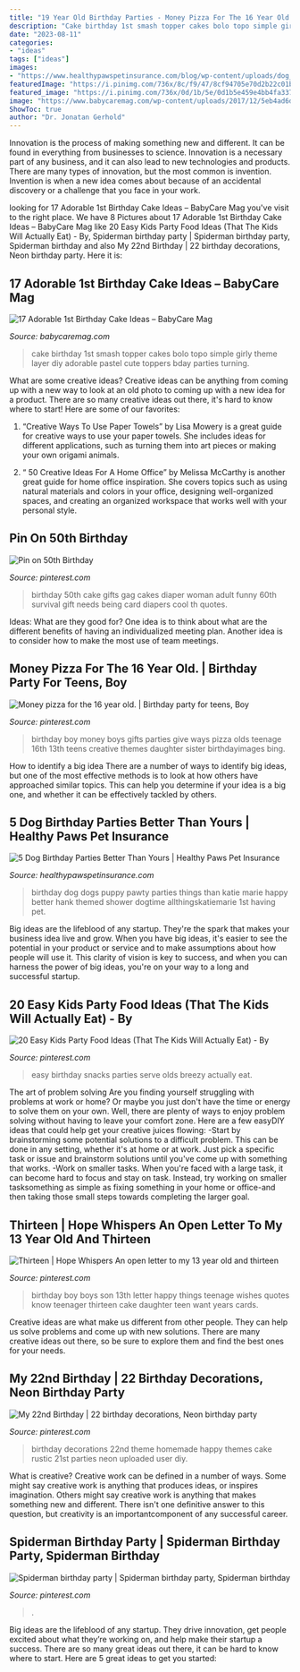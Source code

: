 ```yaml
---
title: "19 Year Old Birthday Parties - Money Pizza For The 16 Year Old."
description: "Cake birthday 1st smash topper cakes bolo topo simple girly theme layer diy adorable pastel cute toppers bday parties turning"
date: "2023-08-11"
categories:
- "ideas"
tags: ["ideas"]
images:
- "https://www.healthypawspetinsurance.com/blog/wp-content/uploads/dog_birthday_party_400_599.jpg"
featuredImage: "https://i.pinimg.com/736x/8c/f9/47/8cf94705e70d2b22c01bd8794dbf44e2.jpg"
featured_image: "https://i.pinimg.com/736x/0d/1b/5e/0d1b5e459e4bb4fa337a32de55bc84cf---birthday-birthday-ideas.jpg"
image: "https://www.babycaremag.com/wp-content/uploads/2017/12/5eb4ad6dbf2c5d76c2d0570f6102326b.jpg"
ShowToc: true
author: "Dr. Jonatan Gerhold"
---
```



Innovation is the process of making something new and different. It can be found in everything from businesses to science. Innovation is a necessary part of any business, and it can also lead to new technologies and products. There are many types of innovation, but the most common is invention. Invention is when a new idea comes about because of an accidental discovery or a challenge that you face in your work.

	

		
looking for 17 Adorable 1st Birthday Cake Ideas – BabyCare Mag you've visit to the right place. We have 8 Pictures about 17 Adorable 1st Birthday Cake Ideas – BabyCare Mag like 20 Easy Kids Party Food Ideas (That The Kids Will Actually Eat) - By, Spiderman birthday party | Spiderman birthday party, Spiderman birthday and also My 22nd Birthday | 22 birthday decorations, Neon birthday party. Here it is:
		
    
## 17 Adorable 1st Birthday Cake Ideas – BabyCare Mag

<img loading=lazy src="https://www.babycaremag.com/wp-content/uploads/2017/12/5eb4ad6dbf2c5d76c2d0570f6102326b.jpg" onerror="this.onerror=null;this.src='https://tse3.mm.bing.net/th?id=OIP.LWgpPkcAHlpeQWMr7FI84gHaLH&amp;pid=15.1';" alt="17 Adorable 1st Birthday Cake Ideas – BabyCare Mag">

_Source: babycaremag.com_

>cake birthday 1st smash topper cakes bolo topo simple girly theme layer diy adorable pastel cute toppers bday parties turning. 

	

What are some creative ideas?
Creative ideas can be anything from coming up with a new way to look at an old photo to coming up with a new idea for a product. There are so many creative ideas out there, it's hard to know where to start! Here are some of our favorites: 
1. “Creative Ways To Use Paper Towels” by Lisa Mowery is a great guide for creative ways to use your paper towels. She includes ideas for different applications, such as turning them into art pieces or making your own origami animals.

2. “ 50 Creative Ideas For A Home Office” by Melissa McCarthy is another great guide for home office inspiration. She covers topics such as using natural materials and colors in your office, designing well-organized spaces, and creating an organized workspace that works well with your personal style.


    
## Pin On 50th Birthday

<img loading=lazy src="https://i.pinimg.com/736x/8a/76/1a/8a761af0731b7f2ea7b0c6781c979b92.jpg" onerror="this.onerror=null;this.src='https://tse4.mm.bing.net/th?id=OIP.6k6GFxyqtGzjZGxfC7SNHQHaL9&amp;pid=15.1';" alt="Pin on 50th Birthday">

_Source: pinterest.com_

>birthday 50th cake gifts gag cakes diaper woman adult funny 60th survival gift needs being card diapers cool th quotes. 

	

Ideas: What are they good for?
One idea is to think about what are the different benefits of having an individualized meeting plan. Another idea is to consider how to make the most use of team meetings.

    
## Money Pizza For The 16 Year Old. | Birthday Party For Teens, Boy

<img loading=lazy src="https://i.pinimg.com/originals/0d/56/43/0d5643b987636499595b8b7c456b4605.jpg" onerror="this.onerror=null;this.src='https://tse4.mm.bing.net/th?id=OIP.M0bWO1RDurFLkkeTH2gZWAHaJ4&amp;pid=15.1';" alt="Money pizza for the 16 year old. | Birthday party for teens, Boy">

_Source: pinterest.com_

>birthday boy money boys gifts parties give ways pizza olds teenage 16th 13th teens creative themes daughter sister birthdayimages bing. 

	

How to identify a big idea
There are a number of ways to identify big ideas, but one of the most effective methods is to look at how others have approached similar topics. This can help you determine if your idea is a big one, and whether it can be effectively tackled by others.

    
## 5 Dog Birthday Parties Better Than Yours | Healthy Paws Pet Insurance

<img loading=lazy src="https://www.healthypawspetinsurance.com/blog/wp-content/uploads/dog_birthday_party_400_599.jpg" onerror="this.onerror=null;this.src='https://tse3.mm.bing.net/th?id=OIP.CgFVTf8l7RK5XBzu3iMP-gHaLF&amp;pid=15.1';" alt="5 Dog Birthday Parties Better Than Yours | Healthy Paws Pet Insurance">

_Source: healthypawspetinsurance.com_

>birthday dog dogs puppy pawty parties things than katie marie happy better hank themed shower dogtime allthingskatiemarie 1st having pet. 

	

Big ideas are the lifeblood of any startup. They're the spark that makes your business idea live and grow. When you have big ideas, it's easier to see the potential in your product or service and to make assumptions about how people will use it. This clarity of vision is key to success, and when you can harness the power of big ideas, you're on your way to a long and successful startup.

    
## 20 Easy Kids Party Food Ideas (That The Kids Will Actually Eat) - By

<img loading=lazy src="https://i.pinimg.com/736x/6e/05/f7/6e05f75cf172d5aebe9dc3c6272754d4--kid-parties-parties-food.jpg" onerror="this.onerror=null;this.src='https://tse2.mm.bing.net/th?id=OIP.NS3rQrBMzZYyMwPOSDzE4wAAAA&amp;pid=15.1';" alt="20 Easy Kids Party Food Ideas (That The Kids Will Actually Eat) - By">

_Source: pinterest.com_

>easy birthday snacks parties serve olds breezy actually eat. 

	

The art of problem solving
Are you finding yourself struggling with problems at work or home? Or maybe you just don't have the time or energy to solve them on your own. Well, there are plenty of ways to enjoy problem solving without having to leave your comfort zone. Here are a few easyDIY ideas that could help get your creative juices flowing: 
-Start by brainstorming some potential solutions to a difficult problem. This can be done in any setting, whether it's at home or at work. Just pick a specific task or issue and brainstorm solutions until you've come up with something that works. 
-Work on smaller tasks. When you're faced with a large task, it can become hard to focus and stay on task. Instead, try working on smaller tasksomething as simple as fixing something in your home or office-and then taking those small steps towards completing the larger goal.

    
## Thirteen | Hope Whispers An Open Letter To My 13 Year Old And Thirteen

<img loading=lazy src="https://i.pinimg.com/736x/18/61/6f/18616ff6eb406f13db368acbf5f2d77b.jpg" onerror="this.onerror=null;this.src='https://tse4.mm.bing.net/th?id=OIP.ubDsPRT1VMAlhLxp5fJCqgAAAA&amp;pid=15.1';" alt="Thirteen | Hope Whispers An open letter to my 13 year old and thirteen">

_Source: pinterest.com_

>birthday boy boys son 13th letter happy things teenage wishes quotes know teenager thirteen cake daughter teen want years cards. 

	

Creative ideas are what make us different from other people. They can help us solve problems and come up with new solutions. There are many creative ideas out there, so be sure to explore them and find the best ones for your needs.

    
## My 22nd Birthday | 22 Birthday Decorations, Neon Birthday Party

<img loading=lazy src="https://i.pinimg.com/736x/0d/1b/5e/0d1b5e459e4bb4fa337a32de55bc84cf---birthday-birthday-ideas.jpg" onerror="this.onerror=null;this.src='https://tse2.mm.bing.net/th?id=OIP.-Dh4AbN-YyNPCWGQId0iawHaJ3&amp;pid=15.1';" alt="My 22nd Birthday | 22 birthday decorations, Neon birthday party">

_Source: pinterest.com_

>birthday decorations 22nd theme homemade happy themes cake rustic 21st parties neon uploaded user diy. 

	

What is creative?
Creative work can be defined in a number of ways. Some might say creative work is anything that produces ideas, or inspires imagination. Others might say creative work is anything that makes something new and different. There isn't one definitive answer to this question, but creativity is an importantcomponent of any successful career.

    
## Spiderman Birthday Party | Spiderman Birthday Party, Spiderman Birthday

<img loading=lazy src="https://i.pinimg.com/736x/8c/f9/47/8cf94705e70d2b22c01bd8794dbf44e2.jpg" onerror="this.onerror=null;this.src='https://tse2.mm.bing.net/th?id=OIP.8dfDDk_dJiyudZ5gttrdMgHaJ3&amp;pid=15.1';" alt="Spiderman birthday party | Spiderman birthday party, Spiderman birthday">

_Source: pinterest.com_

>. 

	

Big ideas are the lifeblood of any startup. They drive innovation, get people excited about what they’re working on, and help make their startup a success. There are so many great ideas out there, it can be hard to know where to start. Here are 5 great ideas to get you started: 

